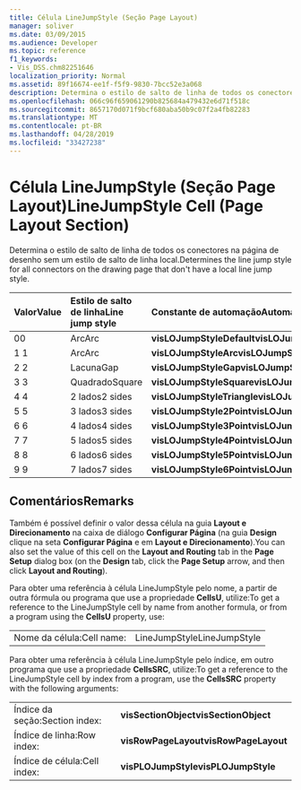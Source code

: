 ```yaml
---
title: Célula LineJumpStyle (Seção Page Layout)
manager: soliver
ms.date: 03/09/2015
ms.audience: Developer
ms.topic: reference
f1_keywords:
- Vis_DSS.chm82251646
localization_priority: Normal
ms.assetid: 89f16674-ee1f-f5f9-9830-7bcc52e3a068
description: Determina o estilo de salto de linha de todos os conectores na página de desenho sem um estilo de salto de linha local.
ms.openlocfilehash: 066c96f659061290b825684a479432e6d71f518c
ms.sourcegitcommit: 8657170d071f9bcf680aba50b9c07f2a4fb82283
ms.translationtype: MT
ms.contentlocale: pt-BR
ms.lasthandoff: 04/28/2019
ms.locfileid: "33427238"
---
```

# <a name="linejumpstyle-cell-page-layout-section"></a><span data-ttu-id="89a11-103">Célula LineJumpStyle (Seção Page Layout)</span><span class="sxs-lookup"><span data-stu-id="89a11-103">LineJumpStyle Cell (Page Layout Section)</span></span>

<span data-ttu-id="89a11-104">Determina o estilo de salto de linha de todos os conectores na página de desenho sem um estilo de salto de linha local.</span><span class="sxs-lookup"><span data-stu-id="89a11-104">Determines the line jump style for all connectors on the drawing page that don't have a local line jump style.</span></span>
  
|<span data-ttu-id="89a11-105">**Valor**</span><span class="sxs-lookup"><span data-stu-id="89a11-105">**Value**</span></span>|<span data-ttu-id="89a11-106">**Estilo de salto de linha**</span><span class="sxs-lookup"><span data-stu-id="89a11-106">**Line jump style**</span></span>|<span data-ttu-id="89a11-107">**Constante de automação**</span><span class="sxs-lookup"><span data-stu-id="89a11-107">**Automation constant**</span></span>|
|:-----|:-----|:-----|
|<span data-ttu-id="89a11-108">0</span><span class="sxs-lookup"><span data-stu-id="89a11-108">0</span></span>  <br/> |<span data-ttu-id="89a11-109">Arc</span><span class="sxs-lookup"><span data-stu-id="89a11-109">Arc</span></span>  <br/> |<span data-ttu-id="89a11-110">**visLOJumpStyleDefault**</span><span class="sxs-lookup"><span data-stu-id="89a11-110">**visLOJumpStyleDefault**</span></span> <br/> |
|<span data-ttu-id="89a11-111">1 </span><span class="sxs-lookup"><span data-stu-id="89a11-111">1</span></span>  <br/> |<span data-ttu-id="89a11-112">Arc</span><span class="sxs-lookup"><span data-stu-id="89a11-112">Arc</span></span>  <br/> |<span data-ttu-id="89a11-113">**visLOJumpStyleArc**</span><span class="sxs-lookup"><span data-stu-id="89a11-113">**visLOJumpStyleArc**</span></span> <br/> |
|<span data-ttu-id="89a11-114">2 </span><span class="sxs-lookup"><span data-stu-id="89a11-114">2</span></span>  <br/> |<span data-ttu-id="89a11-115">Lacuna</span><span class="sxs-lookup"><span data-stu-id="89a11-115">Gap</span></span>  <br/> |<span data-ttu-id="89a11-116">**visLOJumpStyleGap**</span><span class="sxs-lookup"><span data-stu-id="89a11-116">**visLOJumpStyleGap**</span></span> <br/> |
|<span data-ttu-id="89a11-117">3 </span><span class="sxs-lookup"><span data-stu-id="89a11-117">3</span></span>  <br/> |<span data-ttu-id="89a11-118">Quadrado</span><span class="sxs-lookup"><span data-stu-id="89a11-118">Square</span></span>  <br/> |<span data-ttu-id="89a11-119">**visLOJumpStyleSquare**</span><span class="sxs-lookup"><span data-stu-id="89a11-119">**visLOJumpStyleSquare**</span></span> <br/> |
|<span data-ttu-id="89a11-120">4 </span><span class="sxs-lookup"><span data-stu-id="89a11-120">4</span></span>  <br/> |<span data-ttu-id="89a11-121">2 lados</span><span class="sxs-lookup"><span data-stu-id="89a11-121">2 sides</span></span>  <br/> |<span data-ttu-id="89a11-122">**visLOJumpStyleTriangle**</span><span class="sxs-lookup"><span data-stu-id="89a11-122">**visLOJumpStyleTriangle**</span></span> <br/> |
|<span data-ttu-id="89a11-123">5 </span><span class="sxs-lookup"><span data-stu-id="89a11-123">5</span></span>  <br/> |<span data-ttu-id="89a11-124">3 lados</span><span class="sxs-lookup"><span data-stu-id="89a11-124">3 sides</span></span>  <br/> |<span data-ttu-id="89a11-125">**visLOJumpStyle2Point**</span><span class="sxs-lookup"><span data-stu-id="89a11-125">**visLOJumpStyle2Point**</span></span> <br/> |
|<span data-ttu-id="89a11-126">6 </span><span class="sxs-lookup"><span data-stu-id="89a11-126">6</span></span>  <br/> |<span data-ttu-id="89a11-127">4 lados</span><span class="sxs-lookup"><span data-stu-id="89a11-127">4 sides</span></span>  <br/> |<span data-ttu-id="89a11-128">**visLOJumpStyle3Point**</span><span class="sxs-lookup"><span data-stu-id="89a11-128">**visLOJumpStyle3Point**</span></span> <br/> |
|<span data-ttu-id="89a11-129">7 </span><span class="sxs-lookup"><span data-stu-id="89a11-129">7</span></span>  <br/> |<span data-ttu-id="89a11-130">5 lados</span><span class="sxs-lookup"><span data-stu-id="89a11-130">5 sides</span></span>  <br/> |<span data-ttu-id="89a11-131">**visLOJumpStyle4Point**</span><span class="sxs-lookup"><span data-stu-id="89a11-131">**visLOJumpStyle4Point**</span></span> <br/> |
|<span data-ttu-id="89a11-132">8 </span><span class="sxs-lookup"><span data-stu-id="89a11-132">8</span></span>  <br/> |<span data-ttu-id="89a11-133">6 lados</span><span class="sxs-lookup"><span data-stu-id="89a11-133">6 sides</span></span>  <br/> |<span data-ttu-id="89a11-134">**visLOJumpStyle5Point**</span><span class="sxs-lookup"><span data-stu-id="89a11-134">**visLOJumpStyle5Point**</span></span> <br/> |
|<span data-ttu-id="89a11-135">9 </span><span class="sxs-lookup"><span data-stu-id="89a11-135">9</span></span>  <br/> |<span data-ttu-id="89a11-136">7 lados</span><span class="sxs-lookup"><span data-stu-id="89a11-136">7 sides</span></span>  <br/> |<span data-ttu-id="89a11-137">**visLOJumpStyle6Point**</span><span class="sxs-lookup"><span data-stu-id="89a11-137">**visLOJumpStyle6Point**</span></span> <br/> |
   
## <a name="remarks"></a><span data-ttu-id="89a11-138">Comentários</span><span class="sxs-lookup"><span data-stu-id="89a11-138">Remarks</span></span>

<span data-ttu-id="89a11-139">Também é possível definir o valor dessa célula na guia **Layout e Direcionamento** na caixa de diálogo **Configurar Página** (na guia **Design** clique na seta **Configurar Página** e em **Layout e Direcionamento**).</span><span class="sxs-lookup"><span data-stu-id="89a11-139">You can also set the value of this cell on the **Layout and Routing** tab in the **Page Setup** dialog box (on the **Design** tab, click the **Page Setup** arrow, and then click **Layout and Routing**).</span></span>
  
<span data-ttu-id="89a11-140">Para obter uma referência à célula LineJumpStyle pelo nome, a partir de outra fórmula ou programa que use a propriedade **CellsU**, utilize:</span><span class="sxs-lookup"><span data-stu-id="89a11-140">To get a reference to the LineJumpStyle cell by name from another formula, or from a program using the **CellsU** property, use:</span></span> 
  
|||
|:-----|:-----|
|<span data-ttu-id="89a11-141">Nome da célula:</span><span class="sxs-lookup"><span data-stu-id="89a11-141">Cell name:</span></span>  <br/> |<span data-ttu-id="89a11-142">LineJumpStyle</span><span class="sxs-lookup"><span data-stu-id="89a11-142">LineJumpStyle</span></span>  <br/> |
   
<span data-ttu-id="89a11-143">Para obter uma referência à célula LineJumpStyle pelo índice, em outro programa que use a propriedade **CellsSRC**, utilize:</span><span class="sxs-lookup"><span data-stu-id="89a11-143">To get a reference to the LineJumpStyle cell by index from a program, use the **CellsSRC** property with the following arguments:</span></span> 
  
|||
|:-----|:-----|
|<span data-ttu-id="89a11-144">Índice da seção:</span><span class="sxs-lookup"><span data-stu-id="89a11-144">Section index:</span></span>  <br/> |<span data-ttu-id="89a11-145">**visSectionObject**</span><span class="sxs-lookup"><span data-stu-id="89a11-145">**visSectionObject**</span></span> <br/> |
|<span data-ttu-id="89a11-146">Índice de linha:</span><span class="sxs-lookup"><span data-stu-id="89a11-146">Row index:</span></span>  <br/> |<span data-ttu-id="89a11-147">**visRowPageLayout**</span><span class="sxs-lookup"><span data-stu-id="89a11-147">**visRowPageLayout**</span></span> <br/> |
|<span data-ttu-id="89a11-148">Índice de célula:</span><span class="sxs-lookup"><span data-stu-id="89a11-148">Cell index:</span></span>  <br/> |<span data-ttu-id="89a11-149">**visPLOJumpStyle**</span><span class="sxs-lookup"><span data-stu-id="89a11-149">**visPLOJumpStyle**</span></span> <br/> |
   

